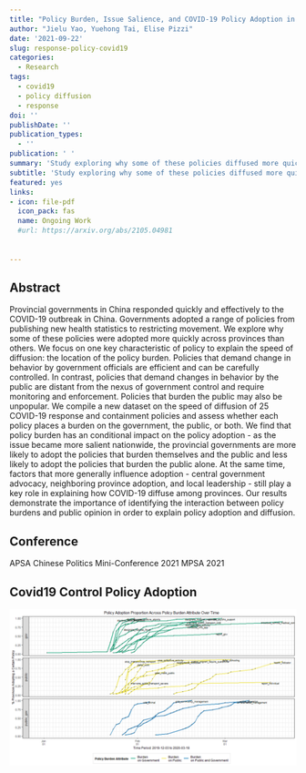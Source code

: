 ```yaml
---
title: "Policy Burden, Issue Salience, and COVID-19 Policy Adoption in China"
author: "Jielu Yao, Yuehong Tai, Elise Pizzi"
date: '2021-09-22'
slug: response-policy-covid19
categories:
  - Research
tags:
  - covid19
  - policy diffusion
  - response
doi: ''
publishDate: ''
publication_types:
  - ''
publication: ' '
summary: 'Study exploring why some of these policies diffused more quickly across provinces than others during COVID19 in China and finding policy features matter. (Working Paper)'
subtitle: 'Study exploring why some of these policies diffused more quickly across provinces than others during COVID19 in China and finding policy features matter.(Working Paper)'
featured: yes
links:
- icon: file-pdf
  icon_pack: fas
  name: Ongoing Work
  #url: https://arxiv.org/abs/2105.04981
  

---
```


## Abstract 

Provincial governments in China responded quickly and effectively to the COVID-19 outbreak in China. Governments adopted a range of policies from publishing new health statistics to restricting movement. We explore why some of these policies were adopted more quickly across provinces than others. We focus on one key characteristic of policy to explain the speed of diffusion: the location of the policy burden. Policies that demand change in behavior by government officials are efficient and can be carefully controlled. In contrast, policies that demand changes in behavior by the public are distant from the nexus of government control and require monitoring and enforcement. Policies that burden the public may also be unpopular. We compile a new dataset on the speed of diffusion of 25 COVID-19 response and containment policies and assess whether each policy places a burden on the government, the public, or both. We find that policy burden has an conditional impact on the policy adoption - as the issue became more salient nationwide, the provincial governments are more likely to adopt the policies that burden themselves and the public and less likely to adopt the policies that burden the public alone. At the same time, factors that more generally influence adoption - central government advocacy, neighboring province adoption, and local leadership - still play a key role in explaining how COVID-19 diffuse among provinces. Our results demonstrate the importance of identifying the interaction between policy burdens and public opinion in order to explain policy adoption and diffusion. 

## Conference

APSA Chinese Politics Mini-Conference 2021
MPSA 2021


## Covid19 Control Policy Adoption

![policy adoption](panel.png)
